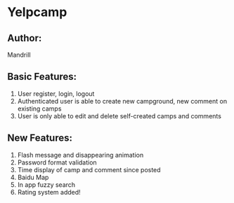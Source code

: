 # Yelpcamp
## Author:
Mandrill

## Basic Features:
1. User register, login, logout
2. Authenticated user is able to create new campground, new comment on existing camps
3. User is only able to edit and delete self-created camps and comments 

## New Features:
1. Flash message and disappearing animation
2. Password format validation
3. Time display of camp and comment since posted
4. Baidu Map
5. In app fuzzy search
6. Rating system added!